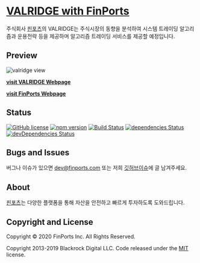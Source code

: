 # [VALRIDGE with FinPorts](https://valridge.finports.com)

주식회사 [핀포츠](https://finports.com)의 VALRIDGE는 주식시장의 동향을 분석하여 시스템 트레이딩 알고리즘과 운용전략 등을 제공하며 알고리즘 트레이딩 서비스를 제공할 예정입니다.

## Preview

![valridge view](https://user-images.githubusercontent.com/13456532/73643260-86eea380-46b6-11ea-93a8-6736e1670b04.png)

**[visit VALRIDGE Webpage](https://valridge.finports.com)**

**[visit FinPorts Webpage](https://finports.com)**

## Status

[![GitHub license](https://img.shields.io/badge/license-MIT-blue.svg)](https://raw.githubusercontent.com/BlackrockDigital/startbootstrap-new-age/master/LICENSE)
[![npm version](https://img.shields.io/npm/v/startbootstrap-new-age.svg)](https://www.npmjs.com/package/startbootstrap-new-age)
[![Build Status](https://travis-ci.org/BlackrockDigital/startbootstrap-new-age.svg?branch=master)](https://travis-ci.org/BlackrockDigital/startbootstrap-new-age)
[![dependencies Status](https://david-dm.org/BlackrockDigital/startbootstrap-new-age/status.svg)](https://david-dm.org/BlackrockDigital/startbootstrap-new-age)
[![devDependencies Status](https://david-dm.org/BlackrockDigital/startbootstrap-new-age/dev-status.svg)](https://david-dm.org/BlackrockDigital/startbootstrap-new-age?type=dev)

## Bugs and Issues

버그나 이슈가 있으면 dev@finports.com 또는 저희 [깃허브이슈](https://github.com/finports/VALRIDGE_Webpage/issues)에 글 남겨주세요.

## About

[핀포츠](https://finports.com)는 다양한 플랫폼을 통해 자산을 안전하고 빠르게 투자하도록 도와드립니다.

## Copyright and License

Copyright © 2020 FinPorts Inc. All Rights Reserved.

Copyright 2013-2019 Blackrock Digital LLC. Code released under the [MIT](https://github.com/BlackrockDigital/startbootstrap-new-age/blob/gh-pages/LICENSE) license.
